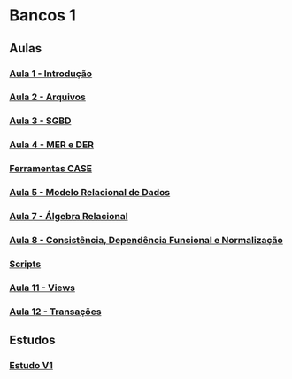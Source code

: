 # Bancos 1

## Aulas
### [Aula 1 - Introdução](aulas/aula1_intro.md)
### [Aula 2 - Arquivos](aulas/aula2_arquivos.md)
### [Aula 3 - SGBD](aulas/aula3_sgbd.md)
### [Aula 4  - MER e DER](aulas/aula4_mer_der.md)
### [Ferramentas CASE](aulas/ferramentas_CASE.md)
### [Aula 5 - Modelo Relacional de Dados](aulas/aula5_modelo_relacional.md)
### [Aula 7 - Álgebra Relacional](aulas/aula7_algebra.md)
### [Aula 8 - Consistência, Dependência Funcional e Normalização](aulas/aula8_normalizacao.md)
### [Scripts](aulas/scripts.md)
### [Aula 11 - Views](aulas/aula11_views.md)
### [Aula 12 - Transações](aulas/aula12_transacao.md)

## Estudos
### [Estudo V1](estudos/estudoV1.md)